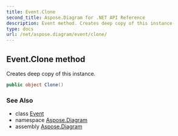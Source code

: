 ```yaml
---
title: Event.Clone
second_title: Aspose.Diagram for .NET API Reference
description: Event method. Creates deep copy of this instance
type: docs
url: /net/aspose.diagram/event/clone/
---
```

## Event.Clone method

Creates deep copy of this instance.

```csharp
public object Clone()
```

### See Also

* class [Event](../)
* namespace [Aspose.Diagram](../../event/)
* assembly [Aspose.Diagram](../../../)


